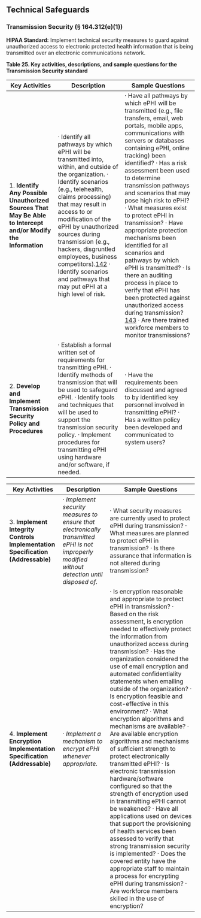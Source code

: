 ## Technical Safeguards

### Transmission Security (§ 164.312(e)(1))

**HIPAA Standard:** Implement technical security measures to guard against unauthorized access to electronic protected health information that is being transmitted over an electronic communications network.

**Table 25. Key activities, descriptions, and sample questions for the Transmission Security standard**

| **Key Activities**                                           | **Description**                                              | **Sample Questions**                                         |
| ------------------------------------------------------------ | ------------------------------------------------------------ | ------------------------------------------------------------ |
| 1.   **Identify Any Possible  Unauthorized Sources That  May Be Able to Intercept and/or Modify the Information** | ·     Identify all pathways by which ePHI  will be transmitted into, within, and outside of  the organization.  ·     Identify scenarios (e.g.,  telehealth, claims processing) that may result in access to or modification of the ePHI by  unauthorized sources during transmission (e.g., hackers, disgruntled  employees, business competitors).[142](#_bookmark132)  ·     Identify scenarios and pathways that  may put ePHI  at a high level of risk. | ·     Have all pathways by which ePHI  will be transmitted (e.g., file transfers, email, web portals, mobile apps,  communications with servers or databases containing ePHI, online tracking)  been identified?  ·     Has a risk assessment been used to determine transmission pathways and scenarios that  may pose high risk to ePHI?  ·     What measures exist  to protect ePHI  in transmission?  ·     Have appropriate protection mechanisms been identified for all scenarios and  pathways by which ePHI is transmitted?  ·     Is there an auditing process  in place to verify that  ePHI has been protected  against unauthorized access during transmission?[143](#_bookmark133)  ·    Are there trained workforce members to monitor transmissions? |
| 2.   **Develop and Implement  Transmission Security Policy  and Procedures** | ·     Establish a formal  written set of requirements for transmitting ePHI.  ·     Identify methods of transmission that  will be used to  safeguard ePHI.  ·     Identify tools and techniques that  will be used  to support the transmission  security policy.  ·    Implement procedures for transmitting ePHI  using hardware and/or software, if needed. | ·     Have the requirements been discussed and agreed to by  identified key personnel involved in transmitting ePHI?  ·     Has a written  policy been developed and communicated to system users? |

 

| **Key Activities**                                           | **Description**                                              | **Sample Questions**                                         |
| ------------------------------------------------------------ | ------------------------------------------------------------ | ------------------------------------------------------------ |
| 3.   **Implement Integrity Controls**  **Implementation Specification  (Addressable)** | ·     *Implement security measures to ensure  that electronically  transmitted ePHI is not improperly modified without detection until disposed  of.* | ·     What security measures are currently used to protect ePHI during transmission?  ·     What measures are  planned to protect  ePHI in transmission?  ·    Is there assurance that  information is not altered during transmission? |
| 4.   **Implement Encryption**  **Implementation Specification  (Addressable)** | ·     *Implement a mechanism to encrypt ePHI whenever  appropriate.* | ·    Is encryption reasonable and appropriate to protect ePHI in transmission?  ·    Based on the risk  assessment, is encryption needed to  effectively protect the information from unauthorized  access during transmission?  ·     Has the organization considered the use of email encryption and automated confidentiality statements when emailing outside of the organization?  ·     Is encryption feasible and cost-effective in this  environment?  ·     What encryption algorithms and mechanisms are available?  ·    Are available encryption algorithms and mechanisms of sufficient strength to protect electronically transmitted  ePHI?  ·     Is electronic transmission hardware/software configured  so that the strength of encryption used in transmitting ePHI cannot be  weakened?  ·     Have all applications used on devices that support the provisioning of health services been assessed to verify that strong transmission security is  implemented?  ·     Does the covered  entity have the appropriate staff  to maintain a process for encrypting ePHI during transmission?  ·    Are workforce members skilled  in the use of encryption? |